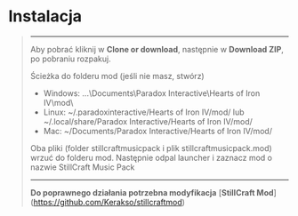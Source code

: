 # Instalacja
> ----------
>
> Aby pobrać kliknij w **Clone or download**, następnie w **Download ZIP**, po pobraniu rozpakuj.
> 
> Ścieżka do folderu mod (jeśli nie masz, stwórz)
> - Windows: ...\Documents\Paradox Interactive\Hearts of Iron IV\mod\
> - Linux: ~/.paradoxinteractive/Hearts of Iron IV/mod/ lub ~/.local/share/Paradox Interactive/Hearts of Iron IV/mod/
> - Mac: ~/Documents/Paradox Interactive/Hearts of Iron IV/mod/
> 
> Oba pliki (folder stillcraftmusicpack i plik stillcraftmusicpack.mod) wrzuć do folderu mod. Następnie odpal launcher
> i zaznacz mod o nazwie StillCraft Music Pack
>
> ----------
> **Do poprawnego działania potrzebna modyfikacja**
[**StillCraft Mod**] (https://github.com/Kerakso/stillcraftmod)